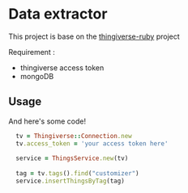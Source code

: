 Data extractor 
=========================

This project is base on the [thingiverse-ruby](https://github.com/makerbot/thingiverse-ruby) project

Requirement : 
 
 * thingiverse access token
 * mongoDB
 
Usage
---


And here's some code!

```ruby
  tv = Thingiverse::Connection.new
  tv.access_token = 'your access token here'
  
  service = ThingsService.new(tv)
  
  tag = tv.tags().find("customizer")
  service.insertThingsByTag(tag)
```